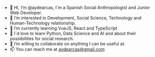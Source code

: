- 👋 Hi, I’m @aydearcas, I´m a Spanish Social Anthropologist and Junior Web Developer.
- 👀 I’m interested in Development, Social Science, Technology and Human-Technology relationship.
- 🌱 I’m currently learning VueJS, React and TypeScript
- 🌱 I´d love to learn Python, Data Science and AI and about their possibilities for social research.
- 💞️ I’m willing to collaborate on anything I can be useful at.
- 📫 You can reach me at aydearcas@gmail.com

<!---
aydearcas/aydearcas is a ✨ special ✨ repository because its `README.md` (this file) appears on your GitHub profile.
You can click the Preview link to take a look at your changes.
--->
